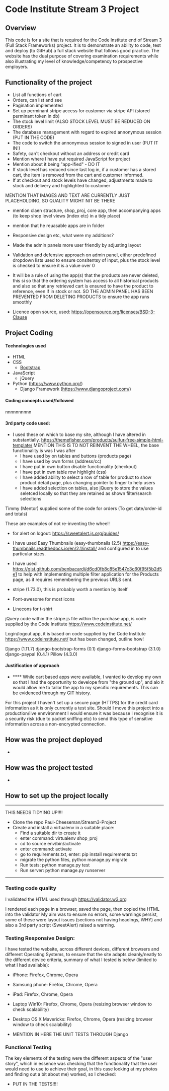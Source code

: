 # Code Institute Stream 3 Project

## Overview
This code is for a site that is required for the Code Institute end of Stream 3 (Full Stack Frameworks) project. It is to demonstrate an ability to code, test and deploy (to GitHub) a full stack website that follows good practice. The website has the dual purpose of covering examination requirements while also illustrating my level of knowledge/competency to prospective employers.


## Functionality of the project
- List all functions of cart
- Orders, can list and see
- Pagination implemented
- Set up perminant stripe access for customer via stripe API (stored perminant token in db)
- The stock level limit (ALSO STOCK LEVEL MUST BE REDUCED ON ORDERS)
- The database management with regard to expired annonymous session (PUT IN THE CODE)
- The code to switch the annonymous session to signed in user (PUT IT IN!)
- Safety, can't checkout without an address or credit card
- Mention where I have put required JavaScript for project
- Mention about it being "app-ified" - DO IT
- If stock level has reduced since last log in, if a customer has a stored cart, the item is removed from the cart and customer informed.
- If at checkout and stock levels have changed, adjustments made to stock and delivery and highlighted to customer


MENTION THAT IMAGES AND TEXT ARE CURRENTLY JUST PLACEHOLDING, SO QUALITY MIGHT NIT BE THERE


- mention claen structure, shop_proj, core app, then accompanying apps (to keep shop level views (index etc) in a tidy place)

 - mention that he reuasable apps are in folder

- Responsive design etc, what were my additions?
- Made the admin panels more user friendly by adjusting layout
- Validation and defensive approach on admin panel, either predefined dropdown lists used to ensure consitentsy of input, plus the stock level is checked to ensure it is a value over 0

 - It will be a rule of using the app(s) that the products are never deleted, this si so that the ordering system has access to all historical products and also so that any retrieved cart is ensured to have the product to reference, even if in stock or not. SO THE ADMIN PANEL HAS BEEN PREVENTED FROM DELETING PRODUCTS to ensure the app runs smoothly


- Licence open source, used:
https://opensource.org/licenses/BSD-3-Clause


## Project Coding
#### Technologies used
- HTML
- CSS
	- [Bootstrap](http://getbootstrap.com/)
- JavaScript
 	- jQuery
- Python (https://www.python.org/)
	- Django Framework (https://www.djangoproject.com/)

#### Coding concepts used/followed
nnnnnnnnnn

#### 3rd party code used:
- I used these on which to base my site, although I have altered in substantially.
	https://themefisher.com/products/sulfur-free-simple-html-template/
	MENTION THIS IS TO NOT REINVENT THE WHEEL, the base functionality is was I was after
	 - I have used by on tables and buttons (products page)
	 - I have used by own forms (address/cc)
	 - I have put in own button disable functionality (checkout)
	 - I have put in own table row highlight (css)
	 - I have added ability to select a row of table for product to show product detail page, plus changing pointer to finger to help users
	 - I have added selection on tables, also jQuery to store the values seletced locally so that they are retained as shown filter/search selections

Timmy (Mentor) supplied some of the code for orders (To get date/order-id and totals)

These are examples of not re-inventing the wheel!

- for alert on logout:
https://sweetalert.js.org/guides/

- I have used Easy Thumbnails (easy-thumbnails (2.5) https://easy-thumbnails.readthedocs.io/en/2.1/install/ and configured in to use particular sizes.

 - I have used https://gist.github.com/benbacardi/d6cd0fb8c85e1547c3c60f95f5b2d5e1 to help with implementing multiple filter application for the Products page, as it requires remembering the previous URLS sent.

- stripe (1.73.0), this is probably worth a mention by itself

- Font-awesome for most icons
- Linecons for t-shirt

jQuery code within the stripe.js file within the purchase app, is code supplied by the Code Institute https://www.codeinstitute.net/

Login/logout app, it is based on code supplied by the Code Institute https://www.codeinstitute.net/ but has been changed, outline how!


Django (1.11.7)
django-bootstrap-forms (0.1)
django-forms-bootstrap (3.1.0)
django-paypal (0.4.1)
Pillow (4.3.0)



#### Justification of approach
- **** While cart based apps were available, I wanted to develop my own so that I had the opportunity to develope from "the ground up", and alo it would allow me to tailor the app to my specific requirements.
This can be evidenced through my GIT history.

For this project I haven't set up a secure page (HTTPS) for the credit card information as it is only currently a test site. Should I move this project into a production/live ennvironment I would ensure it was because I recognise it is a security risk (due to packet sniffing etc) to send this type of sensitive information across a non-encrypted connection.


## How was the project deployed
- 

## How was the project tested
- 

## How to set up the project locally
---------------------------------------------
THIS NEEDS TIDYING UP!!!!
- Clone the repo Paul-Cheeseman/Stream3-Project
- Create and install a virtualenv in a suitable place:
	- Find a suitable dir to create it
	- enter command: virtualenv shop_proj
	- cd to source env/bin/activate 
	- enter command: activate
	- go to requirements.txt, enter: pip install requirements.txt
	- migrate the python files, python manage.py migrate
    - Run tests: python manage.py test
    - Run server: python manage.py runserver
---------------------------------------------

### Testing code quality
I validated the HTML used through https://validator.w3.org

I rendered each page in a browser, saved the page, then copied the HTML into the validator
My aim was to ensure no errors, some warnings persist, some of these were layout issues (sections not having headings, WHY) and also a 3rd party script (SweetAlert) raised a warning.


### Testing Responsive Design:
I have tested the website, across different devices, different browsers and different Operating Systems, to ensure that the site adapts cleanly/neatly to the different device criteria, summary of what I tested is below (limited to what I had available):
- iPhone: Firefox, Chrome, Opera
- Samsung phone: Firefox, Chrome, Opera
- iPad: Firefox, Chrome, Opera
- Laptop Win10: Firefox, Chrome, Opera (resizing browser window to check scalability)
- Desktop OS X Mavericks: Firefox, Chrome, Opera (resizing browser window to check scalability)

- MENTION IN HERE THE UNIT TESTS THROUGH Django

### Functional Testing
The key elements of the testing were the different aspects of the "user story", which in essence was checking that the functionality that the user would need to use to achieve their goal, in this case looking at my photos and finding out a bit about me) worked, so I checked: 
 - PUT IN THE TESTS!!!!


